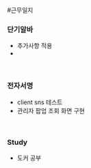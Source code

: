 #근무일지 


### 단기알바
- 추가사항 적용
- 

<br>

### 전자서명
- client sns 테스트
- 관리자 팝업 조회 화면 구현


<br>

### Study
- 도커 공부